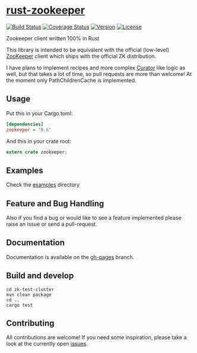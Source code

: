 [rust-zookeeper][doc]
=====================
[![Build Status](https://travis-ci.org/bonifaido/rust-zookeeper.svg?branch=master)](https://travis-ci.org/bonifaido/rust-zookeeper)
[![Coverage Status](https://coveralls.io/repos/bonifaido/rust-zookeeper/badge.svg?branch=master&service=github)](https://coveralls.io/github/bonifaido/rust-zookeeper?branch=master)
[![Version](https://img.shields.io/crates/v/zookeeper.svg)](https://crates.io/crates/zookeeper)
[![License](https://img.shields.io/crates/l/zookeeper.svg)](http://opensource.org/licenses/MIT)

Zookeeper client written 100% in Rust

This library is intended to be equivalent with the official (low-level) [ZooKeeper][javadoc] client which ships with the official ZK distribution.

I have plans to implement recipes and more complex [Curator][curator] like logic as well, but that takes a lot of time, so pull requests are more than welcome! At the moment only PathChildrenCache is implemented.

## Usage

Put this in your Cargo.toml:

```ini
[dependencies]
zookeeper = "0.6"
```

And this in your crate root:

```rust
extern crate zookeeper;
```

## Examples
Check the [examples][examples] directory

## Feature and Bug Handling
Also if you find a bug or would like to see a feature implemented please raise an issue or send a pull-request.

## Documentation
Documentation is available on the [gh-pages][doc] branch.

[doc]: http://bonifaido.github.io/rust-zookeeper
[examples]: https://github.com/bonifaido/rust-zookeeper/tree/master/examples
[javadoc]: https://zookeeper.apache.org/doc/r3.4.6/api/org/apache/zookeeper/ZooKeeper.html
[curator]: http://curator.apache.org/

## Build and develop
```shell
cd zk-test-cluster
mvn clean package
cd ..
cargo test
```
## Contributing
All contributions are welcome! If you need some inspiration, please take a look at the currently open [issues](https://github.com/bonifaido/rust-zookeeper/issues).
